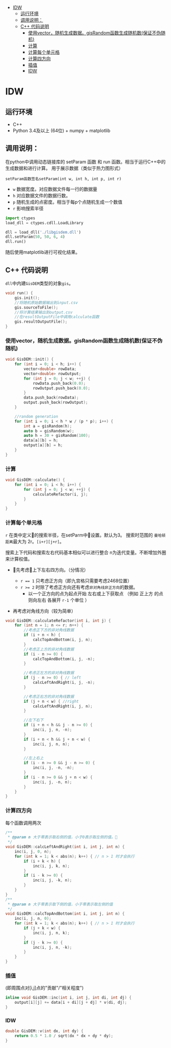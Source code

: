 
<!-- @import "[TOC]" {cmd="toc" depthFrom=1 depthTo=6 orderedList=false} -->
<!-- code_chunk_output -->

* [IDW](#idw)
	* [运行环境](#运行环境)
	* [调用说明：](#调用说明)
	* [C++ 代码说明](#c-代码说明)
		* [使用vector，随机生成数据。gisRandom函数生成随机数(保证不伪随机)](#使用vector随机生成数据-gisrandom函数生成随机数保证不伪随机)
		* [计算](#计算)
		* [计算每个单元格](#计算每个单元格)
		* [计算四方向](#计算四方向)
		* [插值](#插值)
		* [IDW](#idw-1)

<!-- /code_chunk_output -->


# IDW

## 运行环境
- C++
- Python 3.4及以上 (64位) + numpy + matplotlib

## 调用说明：

在python中调用动态链接库的 setParam 函数 和 run 函数。相当于运行C++中的生成数据和进行计算。
用于展示数据（类似于热力图形式）

`setParam函数签名setParam(int w, int h, int p, int r)`  

- `w` 数据宽度。对应数据文件每一行的数据量
- `h` 对应数据文件的数据行数。
- `p` 随机生成的点密度。相当于每p个点随机生成一个数值
- `r` 影响搜索半径


```python
import ctypes
load_dll = ctypes.cdll.LoadLibrary

dll = load_dll('./libgisdem.dll')
dll.setParam(50, 50, 6, 4)
dll.run()
```
随后使用matplotlib进行可视化结果。

## C++ 代码说明
`dll`中内建`GisDEM`类型的对象`gis`。

```cpp
void run() {
	gis.init();
	//将随机原始数据输出到input.csv
	gis.sourceToFile();
	//将计算结果输出到output.csv
	//在resultOutputFile中调用calculate函数
	gis.resultOutputFile();
}
```


### 使用vector，随机生成数据。gisRandom函数生成随机数(保证不伪随机)
```cpp
void GisDEM::init() {
	for (int i = 0; i < h; i++) {
		vector<double> rowData;
		vector<double> rowOutput;
		for (int j = 0; j < w; ++j) {
			rowData.push_back(0.0);
			rowOutput.push_back(0.0);
		}
		data.push_back(rowData);
		output.push_back(rowOutput);
	}

	//random generation
	for (int i = 0; i < h * w / (p * p); i++) {
		int a = gisRandom(h);
		auto b = gisRandom(w);
		auto h = 30 + gisRandom(100);
		data[a][b] = h;
		output[a][b] = h;
	}
}
```

### 计算
```cpp
void GisDEM::calculate() {
	for (int i = 0; i < h; i++) {
		for (int j = 0; j < w; ++j) {
			calculateRefactor(i, j);
		}
	}
}
```

### 计算每个单元格
`r` 在类中定义的搜索半径，在setParm中设置。默认为3。
搜索时范围的 `曼哈顿距离`最大为 2r。`[i+r][j+r]`。

搜索上下代码和搜索左右代码基本相似可以进行整合
n为迭代变量。不断增加外圈来计算权值。

- 先考虑上下左右四方向。（分情况）
	- `r == 1` 只考虑正方向（即九宫格只需要考虑2468位置）
	- `r >= 2` 时除了考虑正方向还有考虑`非对角线非正方向`的数据。
		- 以一个正方向的点为起点开始 左右或上下获取点 （例如 正上方 的点则向左右 各展开 `r-1` 个单位 ）

- 再考虑对角线方向（较为简单）

```cpp
void GisDEM::calculateRefactor(int i, int j) {
	for (int n = 1; n <= r; n++) {
		//考虑正下方的非对角线数据
		if (i + n < h) {
			calcTopAndBottom(i, j, n);
		}
		//考虑正上方的非对角线数据
		if (i - n >= 0) {
			calcTopAndBottom(i, j, -n);
		}

		//考虑正左方的非对角线数据
		if (j - n >= 0) { // left
			calcLeftAndRight(i, j, -n);
		}

		//考虑正右方的非对角线数据
		if (j + n < w) { //right
			calcLeftAndRight(i, j, n);
		}

		//左下右下
		if (i + n < h && j - n >= 0) {
			inc(i, j, n, -n);
		}
		if (i + n < h && j + n < w) {
			inc(i, j, n, n);
		}

		//左上右上
		if (i - n >= 0 && j - n >= 0) {
			inc(i, j, -n, -n);
		}
		if (i - n >= 0 && j + n < w) {
			inc(i, j, -n, n);
		}
	}
}
```

### 计算四方向
每个函数调用两次
```cpp
/**
 * @param n 大于零表示取右侧的值，小于0表示取左侧的值。
 */
void GisDEM::calcLeftAndRight(int i, int j, int n) {
	inc(i, j, 0, n);
	for (int k = 1; k < abs(n); k++) { // n > 1 时才会执行
		if (i + k < h) {
			inc(i, j, k, n);
		}
		if (i - k >= 0) {
			inc(i, j, -k, n);
		}
	}
}
/**
 * @param n 大于零表示取下侧的值，小于零表示取左侧的值 
 */
void GisDEM::calcTopAndBottom(int i, int j, int n) {
	inc(i, j, n, 0);
	for (int k = 1; k < abs(n); k++) { // n > 1 时才会执行
		if (j + k < w) {
			inc(i, j, n, k);
		}
		if (j - k >= 0) {
			inc(i, j, n, -k);
		}
	}
}
```

### 插值
(即周围点对[i,j]点的"贡献"/"相关程度")
```cpp
inline void GisDEM::inc(int i, int j, int di, int dj) {
	output[i][j] += data[i + di][j + dj] * v(di, dj);
}
```

### IDW
```cpp
double GisDEM::v(int dx, int dy) {
	return 0.5 * 1.0 / sqrt(dx * dx + dy * dy);
}
```